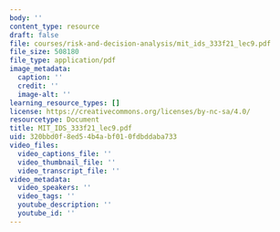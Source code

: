 ```yaml
---
body: ''
content_type: resource
draft: false
file: courses/risk-and-decision-analysis/mit_ids_333f21_lec9.pdf
file_size: 508180
file_type: application/pdf
image_metadata:
  caption: ''
  credit: ''
  image-alt: ''
learning_resource_types: []
license: https://creativecommons.org/licenses/by-nc-sa/4.0/
resourcetype: Document
title: MIT_IDS_333f21_lec9.pdf
uid: 320bbd0f-8ed5-4b4a-bf01-0fdbddaba733
video_files:
  video_captions_file: ''
  video_thumbnail_file: ''
  video_transcript_file: ''
video_metadata:
  video_speakers: ''
  video_tags: ''
  youtube_description: ''
  youtube_id: ''
---
```


